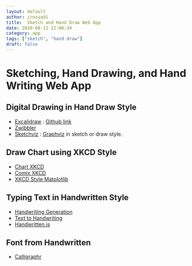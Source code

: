 ```yaml
---
layout: default
author: irosyadi
title:  Sketch and Hand Draw Web App
date: 2020-08-12 22:00:34
category: app
tags: ["sketch", "hand draw"]
draft: false
---
```


# Sketching, Hand Drawing, and Hand Writing Web App

## Digital Drawing in Hand Draw Style
- [Excalidraw](https://excalidraw.com/) : [Github link](https://github.com/excalidraw/excalidraw)
- [Zwibbler](https://zwibbler.com/demo/)
- [Sketchviz](https://sketchviz.com/new) : [Graphviz](https://www.graphviz.org/) in sketch or draw style.

## Draw Chart using XKCD Style
- [Chart XKCD](https://timqian.com/chart.xkcd/)
- [Comix XKCD](https://cmx.io/edit/)
- [XKCD Style Matplotlib](https://jakevdp.github.io/blog/2012/10/07/xkcd-style-plots-in-matplotlib/)

## Typing Text in Handwritten Style
- [Handwriting Generation](https://seanvasquez.com/handwriting-generation/)
- [Text to Handwriting](https://saurabhdaware.github.io/text-to-handwriting/)
- [Handwritten.js](https://alias-rahil.github.io/handwritten.js/)

## Font from Handwritten
- [Calligraphr](https://www.calligraphr.com/en/)
